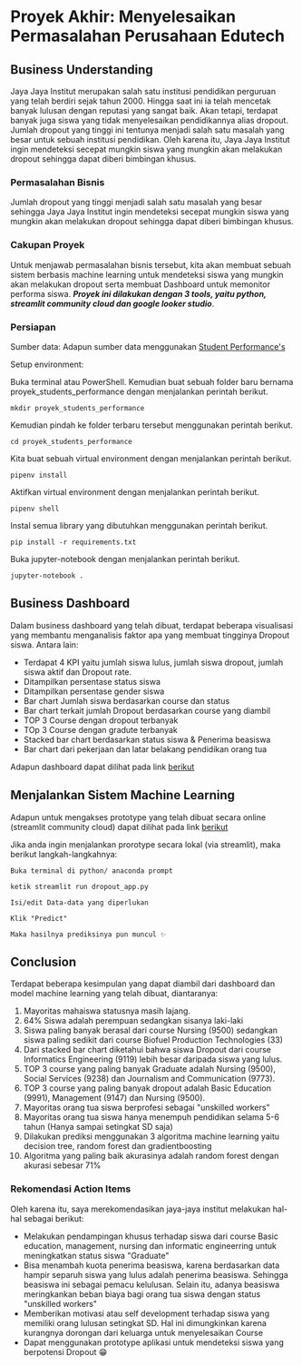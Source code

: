 # Proyek Akhir: Menyelesaikan Permasalahan Perusahaan Edutech

## Business Understanding
Jaya Jaya Institut merupakan salah satu institusi pendidikan perguruan yang telah berdiri sejak tahun 2000. Hingga saat ini ia telah mencetak banyak lulusan dengan reputasi yang sangat baik. Akan tetapi, terdapat banyak juga siswa yang tidak menyelesaikan pendidikannya alias dropout. Jumlah dropout yang tinggi ini tentunya menjadi salah satu masalah yang besar untuk sebuah institusi pendidikan. Oleh karena itu, Jaya Jaya Institut ingin mendeteksi secepat mungkin siswa yang mungkin akan melakukan dropout sehingga dapat diberi bimbingan khusus.

### Permasalahan Bisnis
Jumlah dropout yang tinggi menjadi salah satu masalah yang besar sehingga Jaya Jaya Institut ingin mendeteksi secepat mungkin siswa yang mungkin akan melakukan dropout sehingga dapat diberi bimbingan khusus.


### Cakupan Proyek
Untuk menjawab permasalahan bisnis tersebut, kita akan membuat sebuah sistem berbasis machine learning untuk mendeteksi siswa yang mungkin akan melakukan dropout serta membuat Dashboard untuk memonitor performa siswa. ***Proyek ini dilakukan dengan 3 tools, yaitu python, streamlit community cloud dan google looker studio***. 


### Persiapan

Sumber data: Adapun sumber data menggunakan <a href="https://github.com/dicodingacademy/dicoding_dataset/blob/main/students_performance/data.csv" target="_blank">Student Performance's</a> 

Setup environment:

Buka terminal atau PowerShell. Kemudian buat sebuah folder baru bernama proyek_students_performance dengan menjalankan perintah berikut.
```
mkdir proyek_students_performance

```
Kemudian pindah ke folder terbaru tersebut menggunakan perintah berikut.
```
cd proyek_students_performance

```
Kita buat sebuah virtual environment dengan menjalankan perintah berikut.
```
pipenv install

```
Aktifkan virtual environment dengan menjalankan perintah berikut.
```
pipenv shell

```
Instal semua library yang dibutuhkan menggunakan perintah berikut.
```
pip install -r requirements.txt

```
Buka jupyter-notebook dengan menjalankan perintah berikut.
```
jupyter-notebook .

```

## Business Dashboard
Dalam business dashboard yang telah dibuat, terdapat beberapa visualisasi yang membantu menganalisis faktor apa yang membuat tingginya Dropout siswa. Antara lain:
- Terdapat 4 KPI yaitu jumlah siswa lulus, jumlah siswa dropout, jumlah siswa aktif dan Dropout rate.
- Ditampilkan persentase status siswa
- Ditampilkan persentase gender siswa
- Bar chart Jumlah siswa berdasarkan course dan status 
- Bar chart terkait jumlah Dropout berdasarkan course yang diambil
- TOP 3 Course dengan dropout terbanyak 
- TOp 3 Course dengan gradute terbanyak
- Stacked bar chart berdasarkan status siswa & Penerima beasiswa
- Bar chart dari pekerjaan dan latar belakang pendidikan orang tua 

Adapun dashboard dapat dilihat pada link <a href="https://lookerstudio.google.com/reporting/0184b148-39ee-4c6c-9af7-bee3de2e134c" target="_blank">berikut </a>

## Menjalankan Sistem Machine Learning
Adapun untuk mengakses prototype yang telah dibuat secara online (streamlit community cloud) dapat dilihat pada link <a href="https://dropout-rate-analysis-lnsscrfvuaztk9bty5p4a8.streamlit.app/">berikut </a>

Jika anda ingin menjalankan prorotype secara lokal (via streamlit), maka berikut langkah-langkahnya:

```
Buka terminal di python/ anaconda prompt 
```
```
ketik streamlit run dropout_app.py
```
```
Isi/edit Data-data yang diperlukan
```
```
Klik "Predict"
```
```
Maka hasilnya prediksinya pun muncul ✨
```



## Conclusion
Terdapat beberapa kesimpulan yang dapat diambil dari dashboard dan model machine learning yang telah dibuat, diantaranya:
1. Mayoritas mahaiswa statusnya masih lajang.
2. 64% Siswa adalah perempuan sedangkan sisanya laki-laki
3. Siswa paling banyak berasal dari course Nursing (9500) sedangkan siswa paling sedikit dari course Biofuel Production Technologies (33)
4. Dari stacked bar chart diketahui bahwa siswa Dropout dari course Informatics Engineering (9119) lebih besar daripada siswa yang lulus.
5. TOP 3 course yang paling banyak Graduate adalah Nursing (9500), Social Services (9238) dan Journalism and Communication (9773).
6. TOP 3 course yang paling banyak dropout adalah Basic Education (9991), Management (9147) dan Nursing (9500).
7. Mayoritas orang tua siswa berprofesi sebagai "unskilled workers"
8. Mayoritas orang tua siswa hanya menempuh pendidikan selama 5-6 tahun (Hanya sampai setingkat SD saja)
9. Dilakukan prediksi menggunakan 3 algoritma machine learning yaitu decision tree, random forest dan gradientboosting
10. Algoritma yang paling baik akurasinya adalah random forest dengan akurasi sebesar 71%

### Rekomendasi Action Items
Oleh karena itu, saya merekomendasikan jaya-jaya institut melakukan hal-hal sebagai berikut:
- Melakukan pendampingan khusus terhadap siswa dari course Basic education, management, nursing dan informatic engineerring untuk meningkatkan status siswa "Graduate"
- Bisa menambah kuota penerima beasiswa, karena berdasarkan data hampir separuh siswa yang lulus adalah penerima beasiswa. Sehingga beasiswa ini sebagai pemacu kelulusan. Selain itu, adanya beasiswa meringkankan beban biaya bagi orang tua siswa dengan status "unskilled workers"
- Memberikan motivasi atau self development terhadap siswa yang memiliki orang lulusan setingkat SD. Hal ini dimungkinkan karena kurangnya dorongan dari keluarga untuk menyelesaikan Course
- Dapat menggunakan prototype aplikasi untuk mendeteksi siswa yang berpotensi Dropout 😁

